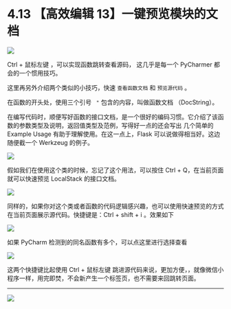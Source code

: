 # 4.13 【高效编辑 13】一键预览模块的文档

![](http://image.iswbm.com/20200804124133.png)

Ctrl + 鼠标左键 ，可以实现函数跳转查看源码， 这几乎是每一个 PyCharmer 都会的一个惯用技巧。

这里再另外介绍两个类似的小技巧，快速 `查看函数文档` 和 `预览源代码` 。

在函数的开头处，使用三个引号 ` "` 包含的内容，叫做函数文档 （DocString）。

在编写代码时，顺便写好函数的接口文档，是一个很好的编码习惯。它介绍了该函数的参数类型及说明，返回值类型及范例，写得好一点的还会写出 几个简单的 Example Usage 有助于理解使用。在这一点上，Flask 可以说做得相当好。这边随便截一个 Werkzeug 的例子。

![](http://image.iswbm.com/20190507152911.png)

假如我们在使用这个类的时候，忘记了这个用法，可以按住 Ctrl + Q，在当前页面就可以快速预览 LocalStack 的接口文档。

![](http://image.iswbm.com/20190507152840.png)

同样的，如果你对这个类或者函数的代码逻辑感兴趣，也可以使用快速预览的方式在当前页面展示源代码。快捷键是：Ctrl + shift + i 。效果如下

![](http://image.iswbm.com/20190507153847.png)

如果 PyCharm 检测到的同名函数有多个，可以点这里进行选择查看

![](http://image.iswbm.com/20190507154027.png)

这两个快捷键比起使用 Ctrl + 鼠标左键 跳进源代码来说，更加方便，，就像微信小程序一样，用完即焚，不会新产生一个标签页，也不需要来回跳转页面。



---



![](http://image.iswbm.com/20200607174235.png)